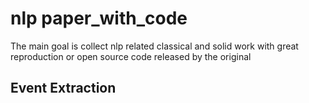 # nlp paper_with_code
The main goal is collect nlp related classical and solid work with great reproduction or open source code released by the original

## Event Extraction
